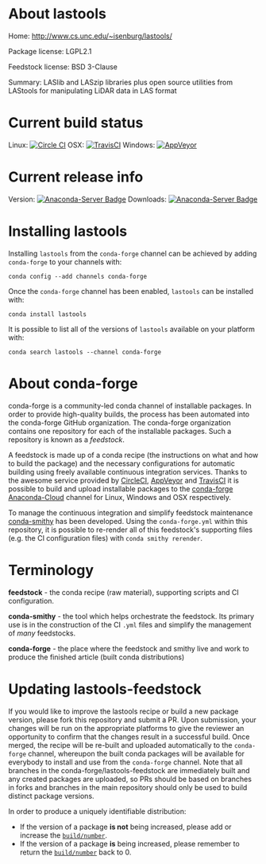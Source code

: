 About lastools
==============

Home: http://www.cs.unc.edu/~isenburg/lastools/

Package license: LGPL2.1

Feedstock license: BSD 3-Clause

Summary: LASlib and LASzip libraries plus open source utilities from LAStools for manipulating LiDAR data in LAS format



Current build status
====================

Linux: [![Circle CI](https://circleci.com/gh/conda-forge/lastools-feedstock.svg?style=shield)](https://circleci.com/gh/conda-forge/lastools-feedstock)
OSX: [![TravisCI](https://travis-ci.org/conda-forge/lastools-feedstock.svg?branch=master)](https://travis-ci.org/conda-forge/lastools-feedstock)
Windows: [![AppVeyor](https://ci.appveyor.com/api/projects/status/github/conda-forge/lastools-feedstock?svg=True)](https://ci.appveyor.com/project/conda-forge/lastools-feedstock/branch/master)

Current release info
====================
Version: [![Anaconda-Server Badge](https://anaconda.org/conda-forge/lastools/badges/version.svg)](https://anaconda.org/conda-forge/lastools)
Downloads: [![Anaconda-Server Badge](https://anaconda.org/conda-forge/lastools/badges/downloads.svg)](https://anaconda.org/conda-forge/lastools)

Installing lastools
===================

Installing `lastools` from the `conda-forge` channel can be achieved by adding `conda-forge` to your channels with:

```
conda config --add channels conda-forge
```

Once the `conda-forge` channel has been enabled, `lastools` can be installed with:

```
conda install lastools
```

It is possible to list all of the versions of `lastools` available on your platform with:

```
conda search lastools --channel conda-forge
```


About conda-forge
=================

conda-forge is a community-led conda channel of installable packages.
In order to provide high-quality builds, the process has been automated into the
conda-forge GitHub organization. The conda-forge organization contains one repository
for each of the installable packages. Such a repository is known as a *feedstock*.

A feedstock is made up of a conda recipe (the instructions on what and how to build
the package) and the necessary configurations for automatic building using freely
available continuous integration services. Thanks to the awesome service provided by
[CircleCI](https://circleci.com/), [AppVeyor](http://www.appveyor.com/)
and [TravisCI](https://travis-ci.org/) it is possible to build and upload installable
packages to the [conda-forge](https://anaconda.org/conda-forge)
[Anaconda-Cloud](http://docs.anaconda.org/) channel for Linux, Windows and OSX respectively.

To manage the continuous integration and simplify feedstock maintenance
[conda-smithy](http://github.com/conda-forge/conda-smithy) has been developed.
Using the ``conda-forge.yml`` within this repository, it is possible to re-render all of
this feedstock's supporting files (e.g. the CI configuration files) with ``conda smithy rerender``.


Terminology
===========

**feedstock** - the conda recipe (raw material), supporting scripts and CI configuration.

**conda-smithy** - the tool which helps orchestrate the feedstock.
                   Its primary use is in the construction of the CI ``.yml`` files
                   and simplify the management of *many* feedstocks.

**conda-forge** - the place where the feedstock and smithy live and work to
                  produce the finished article (built conda distributions)


Updating lastools-feedstock
===========================

If you would like to improve the lastools recipe or build a new
package version, please fork this repository and submit a PR. Upon submission,
your changes will be run on the appropriate platforms to give the reviewer an
opportunity to confirm that the changes result in a successful build. Once
merged, the recipe will be re-built and uploaded automatically to the
`conda-forge` channel, whereupon the built conda packages will be available for
everybody to install and use from the `conda-forge` channel.
Note that all branches in the conda-forge/lastools-feedstock are
immediately built and any created packages are uploaded, so PRs should be based
on branches in forks and branches in the main repository should only be used to
build distinct package versions.

In order to produce a uniquely identifiable distribution:
 * If the version of a package **is not** being increased, please add or increase
   the [``build/number``](http://conda.pydata.org/docs/building/meta-yaml.html#build-number-and-string).
 * If the version of a package **is** being increased, please remember to return
   the [``build/number``](http://conda.pydata.org/docs/building/meta-yaml.html#build-number-and-string)
   back to 0.
